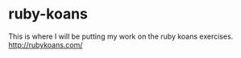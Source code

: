 # ruby-koans
This is where I will be putting my work on the ruby koans exercises. http://rubykoans.com/
